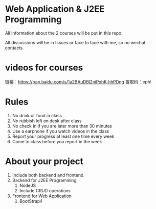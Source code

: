 # Web Application & J2EE Programming

All information about the 2 courses will be put in this repo. 

All discussions will be in Issues or face to face with me, so no wechat contacts.

# videos for courses

链接：https://pan.baidu.com/s/1a2BAuDBI2niPxhK-hhPDng 
提取码：ephl 


# Rules

1. No drink or food in class
2. No rubbish left on desk after class
3. No check in if you are later more than 30 minutes
4. Use a earphone if you watch videos in the class 
5. Report your progress at least one time every week
6. Come to class before you report in the week

# About your project

1. Include both backend and frontend. 
2. Backend for J2EE Programming
   1. NodeJS
   2. Include CRUD operations
3. Frontend for Web Application
   1. BootStrap4
  



